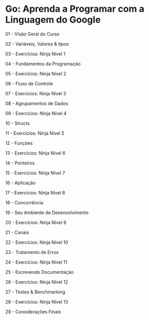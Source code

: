 # Go: Aprenda a Programar com a Linguagem do Google

01 - Visão Geral do Curso

02 - Variáveis, Valores & tipos

03 - Exercícios: Ninja Nível 1

04 - Fundamentos da Programação

05 - Exercícios: Ninja Nível 2

06 - Fluxo de Controle

07 - Exercícios: Ninja Nível 3

08 - Agrupamentos de Dados

09 - Exercícios: Ninja Nível 4

10 - Structs

11 - Exercícios: Ninja Nível 5

12 - Funções

13 - Exercícios: Ninja Nível 6

14 - Ponteiros

15 - Exercícios: Ninja Nível 7

16 - Aplicação

17 - Exercícios: Ninja Nível 8

18 - Concorrência

19 - Seu Ambiente de Desenvolvimento

20 - Exercícios: Ninja Nível 9

21 - Canais

22 - Exercícios: Ninja Nível 10

23 - Tratamento de Erros

24 - Exercícios: Ninja Nível 11

25 - Escrevendo Documentação

26 - Exercícios: Ninja Nível 12

27 - Testes & Benchmarking

28 - Exercícios: Ninja Nível 13

29 - Considerações Finais